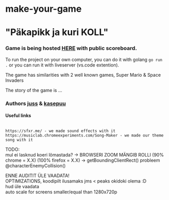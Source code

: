 # make-your-game
# "Päkapikk ja kuri KOLL"

### Game is being hosted [HERE](http://joelsoft.eu:1111/) with public scoreboard.

To run the project on your own computer, you can do it with golang `go run .` or you can run it with liveserver (vs.code extention).

The game has similarities with 2 well known games, Super Mario & Space Invaders 

The story of the game is ...

### Authors [juss](https://01.kood.tech/git/juss) & [kasepuu](https://01.kood.tech/git/kasepuu) 


#### Useful links
```

https://sfxr.me/ - we made sound effects with it
https://musiclab.chromeexperiments.com/Song-Maker - we made our theme song with it

```
TODO:                                           
mul ei lasknud koeri lömastada? -> BROWSERI ZOOM MÄNGIB ROLLI (90% chrome = X.X) (100% firefox = X.X) -> getBoundingClientRect() probleem @characterEnemyCollision()                      
                
ENNE AUDITIT ÜLE VAADATA!      
OPTIMIZATIONS, koodipilt ilusamaks jms < peaks okidoki olema :D       
hud üle vaadata                     
auto scale for screens smaller/equal than 1280x720p    